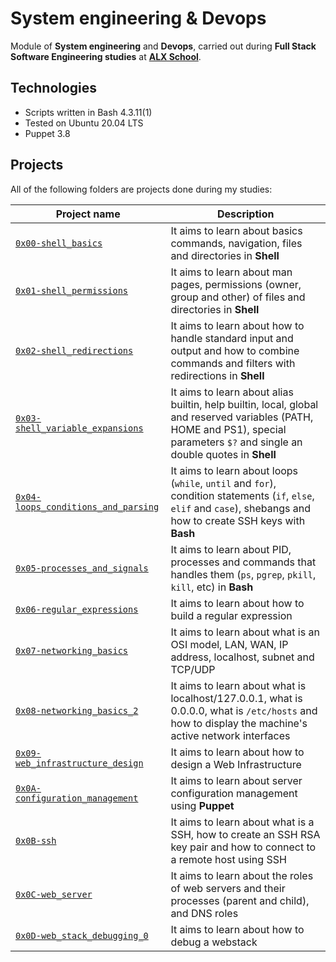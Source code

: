 # System engineering & Devops

Module of **System engineering** and **Devops**, carried out during **Full Stack Software Engineering studies** at **[ALX School](https://www.alxafrica.com/)**.

## Technologies
* Scripts written in Bash 4.3.11(1)
* Tested on Ubuntu 20.04  LTS
* Puppet 3.8

## Projects
All of the following folders are projects done during my studies:

| Project name | Description |
| ------------ | ----------- |
| [`0x00-shell_basics`](https://github.com/tholumuzikuboni/alx-system_engineering-devops/tree/master/0x00-shell_basics) | It aims to learn about basics commands, navigation, files and directories in **Shell** |
| [`0x01-shell_permissions`](https://github.com/tholumuzikuboni/alx-system_engineering-devops/tree/master/0x01-shell_permissions) | It aims to learn about man pages, permissions (owner, group and other) of files and directories in **Shell** |
| [`0x02-shell_redirections`](https://github.com/tholumuzikuboni/alx-system_engineering-devops/tree/master/0x02-shell_redirections) | It aims to learn about how to handle standard input and output and how to combine commands and filters with redirections in **Shell** |
| [`0x03-shell_variable_expansions`](https://github.com/luischaparroc/holberton-system_engineering-devops/tree/master/0x03-shell_variables_expansions) | It aims to learn about alias builtin, help builtin, local, global and reserved variables (PATH, HOME and PS1), special parameters `$?` and single an double quotes in **Shell** |
| [`0x04-loops_conditions_and_parsing`](https://github.com/luischaparroc/holberton-system_engineering-devops/tree/master/0x04-loops_conditions_and_parsing) | It aims to learn about loops (`while`, `until` and `for`), condition statements (`if`, `else`, `elif` and `case`), shebangs and how to create SSH keys with **Bash** |
| [`0x05-processes_and_signals`](https://github.com/luischaparroc/holberton-system_engineering-devops/tree/master/0x05-processes_and_signals) | It aims to learn about PID, processes and commands that handles them (`ps`, `pgrep`, `pkill`, `kill`, etc) in **Bash** |
| [`0x06-regular_expressions`](https://github.com/luischaparroc/holberton-system_engineering-devops/edit/master/0x06-regular_expressions/README.md) | It aims to learn about how to build a regular expression |
| [`0x07-networking_basics`](https://github.com/luischaparroc/holberton-system_engineering-devops/edit/master/0x07-networking_basics/README.md) | It aims to learn about what is an OSI model, LAN, WAN, IP address, localhost, subnet and TCP/UDP |
| [`0x08-networking_basics_2`](https://github.com/luischaparroc/holberton-system_engineering-devops/edit/master/0x08-networking_basics_2/README.md) | It aims to learn about what is localhost/127.0.0.1, what is 0.0.0.0, what is `/etc/hosts` and how to display the machine's active network interfaces |
| [`0x09-web_infrastructure_design`](https://github.com/luischaparroc/holberton-system_engineering-devops/edit/master/0x09-web_infrastructure_design/README.md) | It aims to learn about how to design a Web Infrastructure |
| [`0x0A-configuration_management`](https://github.com/luischaparroc/holberton-system_engineering-devops/edit/master/0x0A-configuration_management/README.md) | It aims to learn about server configuration management using **Puppet** |
| [`0x0B-ssh`](https://github.com/luischaparroc/holberton-system_engineering-devops/edit/master/0x0B-ssh/README.md) | It aims to learn about what is a SSH, how to create an SSH RSA key pair and how to connect to a remote host using SSH |
| [`0x0C-web_server`](https://github.com/luischaparroc/holberton-system_engineering-devops/edit/master/0x0C-web_server/README.md) | It aims to learn about the roles of web servers and their processes (parent and child), and DNS roles |
| [`0x0D-web_stack_debugging_0`](https://github.com/luischaparroc/holberton-system_engineering-devops/tree/master/0x0D-web_stack_debugging_0) | It aims to learn about how to debug a webstack |
